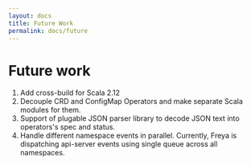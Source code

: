 ```yaml
---
layout: docs
title: Future Work
permalink: docs/future
---
```


# Future work

1. Add cross-build for Scala 2.12
1. Decouple CRD and ConfigMap Operators and make separate Scala modules for them.
1. Support of plugable JSON parser library to decode JSON text into operators's spec and status.
1. Handle different namespace events in parallel. Currently, Freya is dispatching api-server events using single queue 
across all namespaces.